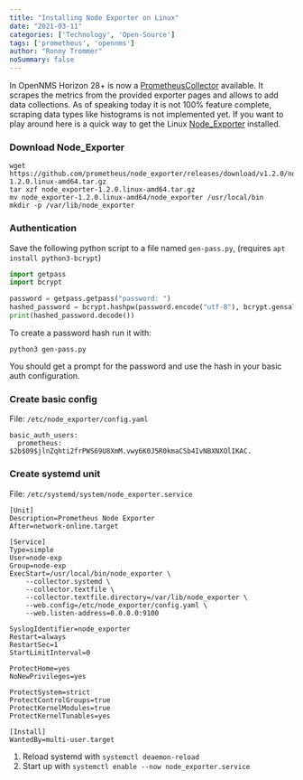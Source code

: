 ```yaml
---
title: "Installing Node Exporter on Linux"
date: "2021-03-11"
categories: ['Technology', 'Open-Source']
tags: ['prometheus', 'opennms']
author: "Ronny Trommer"
noSummary: false
---
```


In OpenNMS Horizon 28+ is now a [PrometheusCollector](https://docs.opennms.com/horizon/28.0.1/operation/performance-data-collection/collectors/prometheus.html) available.
It scrapes the metrics from the provided exporter pages and allows to add data collections.
As of speaking today it is not 100% feature complete, scraping data types like histograms is not implemented yet.
If you want to play around here is a quick way to get the Linux [Node_Exporter](https://github.com/prometheus/node_exporter) installed.

### Download Node_Exporter

```
wget https://github.com/prometheus/node_exporter/releases/download/v1.2.0/node_exporter-1.2.0.linux-amd64.tar.gz
tar xzf node_exporter-1.2.0.linux-amd64.tar.gz
mv node_exporter-1.2.0.linux-amd64/node_exporter /usr/local/bin
mkdir -p /var/lib/node_exporter
```

### Authentication

Save the following python script to a file named `gen-pass.py`, (requires `apt install python3-bcrypt`)

```python
import getpass
import bcrypt

password = getpass.getpass("password: ")
hashed_password = bcrypt.hashpw(password.encode("utf-8"), bcrypt.gensalt())
print(hashed_password.decode())
```

To create a password hash run it with:

```
python3 gen-pass.py
```

You should get a prompt for the password and use the hash in your basic auth configuration.

### Create basic config

File: `/etc/node_exporter/config.yaml`

```
basic_auth_users:
  prometheus: $2b$09$jlnZqhti2frPWS69U8XmM.vwy6K0J5R0kmaCSb4IvNBXNXOlIKAC.
```

### Create systemd unit

File: `/etc/systemd/system/node_exporter.service`
```
[Unit]
Description=Prometheus Node Exporter
After=network-online.target

[Service]
Type=simple
User=node-exp
Group=node-exp
ExecStart=/usr/local/bin/node_exporter \
    --collector.systemd \
    --collector.textfile \
    --collector.textfile.directory=/var/lib/node_exporter \
    --web.config=/etc/node_exporter/config.yaml \
    --web.listen-address=0.0.0.0:9100

SyslogIdentifier=node_exporter
Restart=always
RestartSec=1
StartLimitInterval=0

ProtectHome=yes
NoNewPrivileges=yes

ProtectSystem=strict
ProtectControlGroups=true
ProtectKernelModules=true
ProtectKernelTunables=yes

[Install]
WantedBy=multi-user.target
```

1. Reload systemd with `systemctl deaemon-reload`
2. Start up with `systemctl enable --now node_exporter.service`
